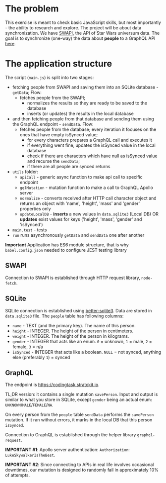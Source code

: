 # The problem

This exercise is meant to check basic JavaScript skills, but most importantly - the ability to research and explore. The project will be about data synchronization.
We have [SWAPI](https://swapi.dev), the API of Star Wars universum data. The goal is to synchronize (one-way) the data about **people** to a GraphQL API [here](https://codingtask.stratokit.io).

# The application structure

The script (`main.js`) is split into two stages:

- fetching people from SWAPI and saving them into an SQLite database - `getData`;
  Flow:
  * fetches people from the SWAPI;
	* normalizes the results so they are ready to be saved to the database
	* inserts (or updates) the results in the local database  
- and then fetching people from that database and sending them using the GraphQL endpoint - `sendData`.
  Flow:
  * fetches people from the database; every iteration it focuses on the ones that have empty isSynced value;
	* for every characters prepares a GraphQL call and executes it
	* if everything went fine, updates the isSynced value in the local database 
	* check if there are characters which have null as isSynced value and recurse the `sendData`;
	* if there are all people are synced returns
- `utils` folder:
  * `apiCall` - generic async function to make api call to specific endpoint
  * `gqlMutation` - mutation function to make a call to GraphQL Apollo server
  * `normalize` - converts received after HTTP call character object and returns an object with 'name', 'height', 'mass' and 'gender' properties only
  * `updateLocalDB` - **inserts** a new values in `data.sqlite3` (Local DB) OR **updates** exist values for keys ('height', 'mass', 'gender' and 'isSynced') 
- `main.test` - tests
- `run` runs asynchronously `getData` and `sendData` one after another 

**Important** Application has ES6 module structure, that is why `babel.config.json` needed to configure JEST testing library

## SWAPI

Connection to SWAPI is established through HTTP request library, `node-fetch`.

## SQLite

SQLite connection is established using [better-sqlite3](https://github.com/WiseLibs/better-sqlite3/blob/master/docs/api.md). 
Data are stored in `data.sqlite3` file. The `people` table has following columns:

- `name` - TEXT (and the primary key). The name of this person.
- `height` - INTEGER. The height of the person in centimeters.
- `weight` - INTEGER. The height of the person in kilograms.
- `gender` - INTEGER that acts like an enum. `0` = unknown, `1` = male, `2` = female, `3` = n/a
- `isSynced` - INTEGER that acts like a boolean. `NULL` = not synced, anything else (preferably `1`) = synced

## GraphQL

The endpoint is https://codingtask.stratokit.io.

TL;DR version: it contains a single mutation `savePerson`. Input and output is similar to what you store in SQLite, except `gender` being an actual enum: `UNKNOWN`/`MALE`/`FEMALE`/`NA`.

On every person from the `people` table `sendData` performs the `savePerson` mutation. If it ran without errors, it marks in the local DB that this person `isSynced`.

Connection to GraphQL is established through the helper library `graphql-request`.

**IMPORTANT #1**: Apollo server authentication: `Authorization`: `LukeSkywalkerIsTheBest`.

**IMPORTANT #2**: Since connecting to APIs in real life involves occasional downtimes, our mutation is designed to randomly fail in approximately 10% of attempts.


